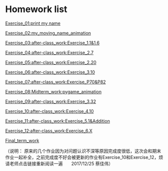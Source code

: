# Homework list
[Exercise_01:print my name](https://github.com/dadiancjw/compuational_physics_N2015301890053/blob/master/exercise01.py)

[Exercise_02:my_moving_name_animation](https://v.qq.com/x/page/g0555tzqd9y.html)

[Exercise_03:after-class_work:Exercise_1.1&1.6](http://www.jianshu.com/p/c62478ab6f2d)

[Exercise_04:after-class_work:Exercise_2.7](http://www.jianshu.com/p/12cd4553ba39)

[Exercise_05:after-class_work:Exercise_2.20](http://www.jianshu.com/p/7826117059a8)

[Exercise_06:after-class_work:Exercise_3.10](http://www.jianshu.com/p/416a87bfe299)

[Exercise_07:after-class_work:Exercise_P70&P82](http://www.jianshu.com/p/ccbd3f3f0422)

[Exercise_08:Midterm_work:pygame_animation](http://www.jianshu.com/p/ca4284d42140)

[Exercise_09:after-class_work:Exercise_3.32](http://www.jianshu.com/p/b0409135de0e)

[Exercise_10:after-class_work:Exercise_4.10](http://www.jianshu.com/p/d94f7ac65c9b)

[Exercise_11:after-class_work:Exercise_5.1&Addition](http://www.jianshu.com/p/55a3805c36ed)

[Exercise_12:after-class_work:Exercise_6.X](http://www.jianshu.com/p/8473e6cd3fde)

[Final_term_work](https://www.jianshu.com/p/20bc2ea02145)

（说明：
原来的几个作业因为对问题认识不深等原因完成度很低，这次会和期末作业一起补全，之前完成度不好会被更新的作业有Exercise_10和Exercise_12，烦请老师点击链接重新阅读一遍        2017/12/25 蔡佳伟）
